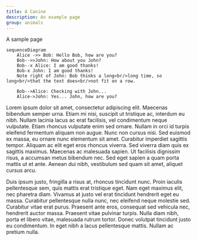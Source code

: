 ```yaml
---
title: A Canine
description: An example page
group: animals
---
```


A sample page

```mermaid
sequenceDiagram
    Alice ->> Bob: Hello Bob, how are you?
    Bob-->>John: How about you John?
    Bob--x Alice: I am good thanks!
    Bob-x John: I am good thanks!
    Note right of John: Bob thinks a long<br/>long time, so long<br/>that the text does<br/>not fit on a row.

    Bob-->Alice: Checking with John...
    Alice->John: Yes... John, how are you?
```
Lorem ipsum dolor sit amet, consectetur adipiscing elit. Maecenas bibendum semper urna. Etiam mi nisi, suscipit ut tristique ac, interdum eu nibh. Nullam lacinia lacus ac erat facilisis, vel condimentum neque vulputate. Etiam rhoncus vulputate enim sed ornare. Nullam in orci id turpis eleifend fermentum aliquam non augue. Nunc non cursus nisi. Sed euismod ex massa, eu ornare nunc elementum sit amet. Curabitur imperdiet sagittis tempor. Aliquam ac elit eget eros rhoncus viverra. Sed viverra diam quis ex sagittis maximus. Maecenas ac malesuada sapien. Ut facilisis dignissim risus, a accumsan metus bibendum nec. Sed eget sapien a quam porta mattis ut et ante. Aenean dui nibh, vestibulum sed quam sit amet, aliquet cursus arcu.

Duis ipsum justo, fringilla a risus at, rhoncus tincidunt nunc. Proin iaculis pellentesque sem, quis mattis erat tristique eget. Nam eget maximus elit, nec pharetra diam. Vivamus at justo vel erat tincidunt hendrerit eget eu massa. Curabitur pellentesque nulla nunc, nec eleifend neque molestie sed. Curabitur vitae erat purus. Praesent ante eros, consequat sed vehicula nec, hendrerit auctor massa. Praesent vitae pulvinar turpis. Nulla diam nibh, porta et libero vitae, malesuada rutrum tortor. Donec volutpat tincidunt justo eu condimentum. In eget nibh a lacus pellentesque mattis. Nullam ac pretium nulla.
